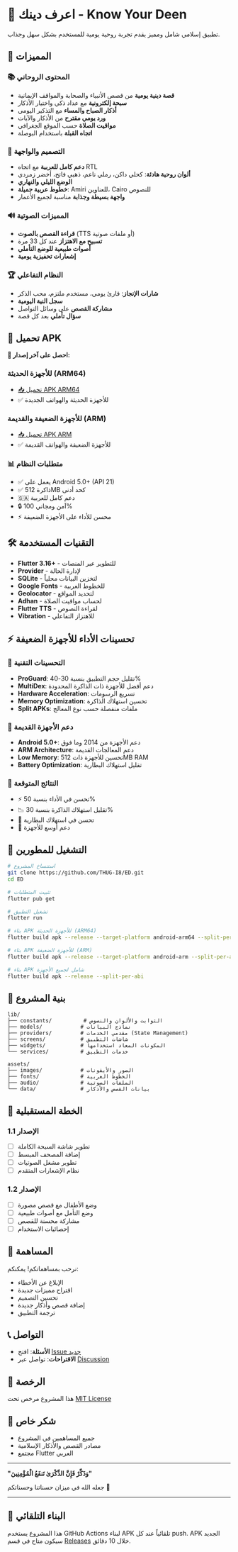 # 📖 اعرف دينك - Know Your Deen

تطبيق إسلامي شامل ومميز يقدم تجربة روحية يومية للمستخدم بشكل سهل وجذاب.

## 🌟 المميزات

### 📚 المحتوى الروحاني
- **قصة دينية يومية** من قصص الأنبياء والصحابة والمواقف الإيمانية
- **سبحة إلكترونية** مع عداد ذكي واختيار الأذكار
- **أذكار الصباح والمساء** مع التذكير اليومي
- **ورد يومي مقترح** من الأذكار والآيات
- **مواقيت الصلاة** حسب الموقع الجغرافي
- **اتجاه القبلة** باستخدام البوصلة

### 🎨 التصميم والواجهة
- **دعم كامل للعربية** مع اتجاه RTL
- **ألوان روحية هادئة**: كحلي داكن، رملي ناعم، ذهبي فاتح، أخضر زمردي
- **الوضع الليلي والنهاري**
- **خطوط عربية جميلة**: Amiri للعناوين، Cairo للنصوص
- **واجهة بسيطة وجذابة** مناسبة لجميع الأعمار

### 🔊 المميزات الصوتية
- **قراءة القصص بالصوت** (TTS أو ملفات صوتية)
- **تسبيح مع الاهتزاز** عند كل 33 مرة
- **أصوات طبيعية للوضع التأملي**
- **إشعارات تحفيزية يومية**

### 🏆 النظام التفاعلي
- **شارات الإنجاز**: قارئ يومي، مستخدم ملتزم، محب الذكر
- **سجل النية اليومية**
- **مشاركة القصص** على وسائل التواصل
- **سؤال تأملي** بعد كل قصة

## 📱 تحميل APK

**🚀 احصل على آخر إصدار:**

### للأجهزة الحديثة (ARM64)
- [📥 تحميل APK ARM64](https://github.com/THUG-I8/ED/releases/latest/download/app-arm64-release.apk)
- ✅ للأجهزة الحديثة والهواتف الجديدة

### للأجهزة الضعيفة والقديمة (ARM)
- [📥 تحميل APK ARM](https://github.com/THUG-I8/ED/releases/latest/download/app-arm-release.apk)
- ✅ للأجهزة الضعيفة والهواتف القديمة

### 📊 متطلبات النظام
- ✅ يعمل على Android 5.0+ (API 21)
- ✅ ذاكرة 512MB كحد أدنى
- 🇸🇦 دعم كامل للعربية
- 🔒 آمن ومجاني 100%
- ⚡ محسن للأداء على الأجهزة الضعيفة

## 🛠️ التقنيات المستخدمة

- **Flutter 3.16+** - للتطوير عبر المنصات
- **Provider** - لإدارة الحالة
- **SQLite** - لتخزين البيانات محلياً
- **Google Fonts** - للخطوط العربية
- **Geolocator** - لتحديد المواقع
- **Adhan** - لحساب مواقيت الصلاة
- **Flutter TTS** - لقراءة النصوص
- **Vibration** - للاهتزاز التفاعلي

## ⚡ تحسينات الأداء للأجهزة الضعيفة

### 🔧 التحسينات التقنية
- **ProGuard**: تقليل حجم التطبيق بنسبة 30-40%
- **MultiDex**: دعم أفضل للأجهزة ذات الذاكرة المحدودة
- **Hardware Acceleration**: تسريع الرسومات
- **Memory Optimization**: تحسين استهلاك الذاكرة
- **Split APKs**: ملفات منفصلة حسب نوع المعالج

### 📱 دعم الأجهزة القديمة
- **Android 5.0+**: دعم الأجهزة من 2014 وما فوق
- **ARM Architecture**: دعم المعالجات القديمة
- **Low Memory**: تحسين للأجهزة ذات 512MB RAM
- **Battery Optimization**: تقليل استهلاك البطارية

### 🎯 النتائج المتوقعة
- ⚡ تحسن في الأداء بنسبة 50%
- 📉 تقليل استهلاك الذاكرة بنسبة 30%
- 🔋 تحسن في استهلاك البطارية
- 📱 دعم أوسع للأجهزة

## 🚀 التشغيل للمطورين

```bash
# استنساخ المشروع
git clone https://github.com/THUG-I8/ED.git
cd ED

# تثبيت المتطلبات
flutter pub get

# تشغيل التطبيق
flutter run

# بناء APK للأجهزة الحديثة (ARM64)
flutter build apk --release --target-platform android-arm64 --split-per-abi

# بناء APK للأجهزة الضعيفة (ARM)
flutter build apk --release --target-platform android-arm --split-per-abi

# بناء APK شامل لجميع الأجهزة
flutter build apk --release --split-per-abi
```

## 📂 بنية المشروع

```
lib/
├── constants/          # الثوابت والألوان والنصوص
├── models/            # نماذج البيانات
├── providers/         # مقدمي الخدمات (State Management)
├── screens/           # شاشات التطبيق
├── widgets/           # المكونات المعاد استخدامها
└── services/          # خدمات التطبيق

assets/
├── images/            # الصور والأيقونات
├── fonts/             # الخطوط العربية
├── audio/             # الملفات الصوتية
└── data/              # بيانات القصص والأذكار
```

## 🎯 الخطة المستقبلية

### الإصدار 1.1
- [ ] تطوير شاشة السبحة الكاملة
- [ ] إضافة المصحف المبسط
- [ ] تطوير مشغل الصوتيات
- [ ] نظام الإشعارات المتقدم

### الإصدار 1.2
- [ ] وضع الأطفال مع قصص مصورة
- [ ] وضع التأمل مع أصوات طبيعية
- [ ] مشاركة محسنة للقصص
- [ ] إحصائيات الاستخدام

## 🤝 المساهمة

نرحب بمساهماتكم! يمكنكم:
- الإبلاغ عن الأخطاء
- اقتراح مميزات جديدة  
- تحسين التصميم
- إضافة قصص وأذكار جديدة
- ترجمة التطبيق

## 📞 التواصل

- **الأسئلة**: افتح [Issue جديد](https://github.com/THUG-I8/ED/issues)
- **الاقتراحات**: تواصل عبر [Discussion](https://github.com/THUG-I8/ED/discussions)

## 📄 الرخصة

هذا المشروع مرخص تحت [MIT License](LICENSE)

## 🙏 شكر خاص

- جميع المساهمين في المشروع
- مصادر القصص والأذكار الإسلامية
- مجتمع Flutter العربي

---

**"وَذَكِّرْ فَإِنَّ الذِّكْرَىٰ تَنفَعُ الْمُؤْمِنِينَ"**

جعله الله في ميزان حسناتنا وحسناتكم 🤲

---

## 🔧 البناء التلقائي

هذا المشروع يستخدم GitHub Actions لبناء APK تلقائياً عند كل push. 
APK الجديد سيكون متاح في قسم [Releases](https://github.com/THUG-I8/ED/releases) خلال 10 دقائق.